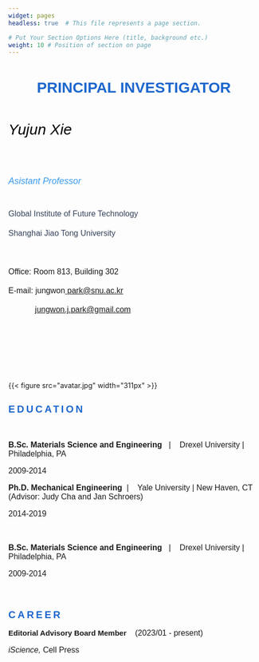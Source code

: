 ```yaml
---
widget: pages
headless: true  # This file represents a page section.

# Put Your Section Options Here (title, background etc.)
weight: 10 # Position of section on page
---
```


<div id="comp-lc9gdjax" class="KcpHeO tz5f0K comp-lc9gdjax wixui-rich-text" data-testid="richTextElement"><h1 class="font_0 wixui-rich-text__text" style="font-size:30px; line-height:1.4em; text-align:center"><span style="font-family:avenir-lt-w01_85-heavy1475544,avenir-lt-w05_85-heavy,sans-serif;" class="wixui-rich-text__text"><span style="color:#1D67CD;" class="wixui-rich-text__text"><span style="font-size:30px;" class="wixui-rich-text__text"><span style="font-weight:bold;" class="wixui-rich-text__text"><span style="letter-spacing:normal;" class="wixui-rich-text__text">
      PRINCIPAL INVESTIGATOR</span></span></span></span></span></h1></div>

<div id="comp-lbg5xpdq" class="KcpHeO tz5f0K comp-lbg5xpdq wixui-rich-text" data-testid="richTextElement"><h6 class="font_6 wixui-rich-text__text" style="font-size:30px; line-height:1.4em;"><span style="color:#000000;" class="wixui-rich-text__text"><span style="font-size:30px;" class="wixui-rich-text__text"><span style="letter-spacing:normal;" class="wixui-rich-text__text"><span style="font-family:helvetica-w01-bold,helvetica-w02-bold,helvetica-lt-w10-bold,sans-serif;" class="wixui-rich-text__text">
      Yujun Xie
      </span></span></span></span></h6>

<h6 class="font_6 wixui-rich-text__text" style="font-size:18px; line-height:1.4em;"><span style="color:#3899EC;" class="wixui-rich-text__text"><span style="letter-spacing:normal;" class="wixui-rich-text__text"><span style="font-size:18px;" class="wixui-rich-text__text"><span style="font-family:helvetica-w01-roman,helvetica-w02-roman,helvetica-lt-w10-roman,sans-serif;" class="wixui-rich-text__text"><span style="font-style:italic;" class="wixui-rich-text__text">A</span></span></span><span style="font-size:18px;" class="wixui-rich-text__text"><span style="font-family:helvetica-w01-roman,helvetica-w02-roman,helvetica-lt-w10-roman,sans-serif;" class="wixui-rich-text__text"><span style="font-style:italic;" class="wixui-rich-text__text">sist</span></span></span><span style="font-size:18px;" class="wixui-rich-text__text"><span style="font-family:helvetica-w01-roman,helvetica-w02-roman,helvetica-lt-w10-roman,sans-serif;" class="wixui-rich-text__text"><span style="font-style:italic;" class="wixui-rich-text__text">ant P</span></span></span><span style="font-size:18px;" class="wixui-rich-text__text"><span style="font-family:helvetica-w01-roman,helvetica-w02-roman,helvetica-lt-w10-roman,sans-serif;" class="wixui-rich-text__text"><span style="font-style:italic;" class="wixui-rich-text__text">rof</span></span></span><span style="font-size:18px;" class="wixui-rich-text__text"><span style="font-family:helvetica-w01-roman,helvetica-w02-roman,helvetica-lt-w10-roman,sans-serif;" class="wixui-rich-text__text"><span style="font-style:italic;" class="wixui-rich-text__text">e</span></span></span><span style="font-size:18px;" class="wixui-rich-text__text"><span style="font-family:helvetica-w01-roman,helvetica-w02-roman,helvetica-lt-w10-roman,sans-serif;" class="wixui-rich-text__text"><span style="font-style:italic;" class="wixui-rich-text__text">ss</span></span></span><span style="font-size:18px;" class="wixui-rich-text__text"><span style="font-family:helvetica-w01-roman,helvetica-w02-roman,helvetica-lt-w10-roman,sans-serif;" class="wixui-rich-text__text"><span style="font-style:italic;" class="wixui-rich-text__text">or</span></span></span></span></span></h6>

<p class="font_8 wixui-rich-text__text" style="font-size:16px; line-height:1.4em;"><span style="color:#324158;" class="wixui-rich-text__text"><span style="font-size:16px;" class="wixui-rich-text__text"><span style="font-family:arial,ｍｓ ｐゴシック,ms pgothic,돋움,dotum,helvetica,sans-serif;" class="wixui-rich-text__text"><span style="letter-spacing:normal;" class="wixui-rich-text__text">
Global Institute of Future Technology</span></span></span></span></p>

<p class="font_8 wixui-rich-text__text" style="font-size:16px; line-height:1.4em;"><span style="color:#324158;" class="wixui-rich-text__text"><span style="font-size:16px;" class="wixui-rich-text__text"><span style="font-family:arial,ｍｓ ｐゴシック,ms pgothic,돋움,dotum,helvetica,sans-serif;" class="wixui-rich-text__text"><span style="letter-spacing:normal;" class="wixui-rich-text__text">
Shanghai Jiao Tong University</span></span></span></span></p>

<p class="font_8 wixui-rich-text__text" style="font-size:16px; line-height:1.4em;"><span style="color:#324158;" class="wixui-rich-text__text"><span style="font-family:arial,ｍｓ ｐゴシック,ms pgothic,돋움,dotum,helvetica,sans-serif;" class="wixui-rich-text__text"><span style="letter-spacing:normal;" class="wixui-rich-text__text"><span style="font-size:16px;" class="wixui-rich-text__text"><span class="wixGuard wixui-rich-text__text">​</span></span></span></span></span></p>

<p class="font_8 wixui-rich-text__text" style="font-size:16px; line-height:1.4em;"><span style="font-size:16px;" class="wixui-rich-text__text"><span style="font-family:arial,ｍｓ ｐゴシック,ms pgothic,돋움,dotum,helvetica,sans-serif;" class="wixui-rich-text__text"><span style="letter-spacing:normal;" class="wixui-rich-text__text">
Office: Room 813, Building 302</span></span></span></p>

<p class="font_8 wixui-rich-text__text" style="font-size:16px; line-height:1.4em;"><span style="font-family:arial,ｍｓ ｐゴシック,ms pgothic,돋움,dotum,helvetica,sans-serif;" class="wixui-rich-text__text"><span style="letter-spacing:normal;" class="wixui-rich-text__text"><span style="font-size:16px;" class="wixui-rich-text__text">
E-mail: jungwon</span><span style="font-size:16px;" class="wixui-rich-text__text"><a data-auto-recognition="true" href="mailto:park@snu.ac.kr" class="wixui-rich-text__text">
park@snu.ac.kr</a></span></span></span></p>

<p class="font_8 wixui-rich-text__text" style="font-size:16px; line-height:1.4em;"><span style="font-family:arial,ｍｓ ｐゴシック,ms pgothic,돋움,dotum,helvetica,sans-serif;" class="wixui-rich-text__text"><span style="letter-spacing:normal;" class="wixui-rich-text__text"><span style="font-size:16px;" class="wixui-rich-text__text">&nbsp; &nbsp; &nbsp; &nbsp; &nbsp; &nbsp; <a data-auto-recognition="true" href="mailto:jungwon.j.park@gmail.com" class="wixui-rich-text__text">
jungwon.j.park@gmail.com</a></span><span style="font-size:16px;" class="wixui-rich-text__text"> </span></span></span></p>

<p class="font_8 wixui-rich-text__text" style="font-size:16px; line-height:1.4em;"><span style="font-family:arial,ｍｓ ｐゴシック,ms pgothic,돋움,dotum,helvetica,sans-serif;" class="wixui-rich-text__text"><span style="letter-spacing:normal;" class="wixui-rich-text__text"><span class="inherit-font-size wixui-rich-text__text" style="font-size:16px;"><span class="wixGuard wixui-rich-text__text">​</span></span></span></span></p>

<p class="font_8 wixui-rich-text__text" style="font-size:16px; line-height:1.4em;"><span style="font-family:arial,ｍｓ ｐゴシック,ms pgothic,돋움,dotum,helvetica,sans-serif;" class="wixui-rich-text__text"><span style="letter-spacing:normal;" class="wixui-rich-text__text"><span class="inherit-font-size wixui-rich-text__text" style="font-size:16px;"><span class="wixGuard wixui-rich-text__text">​</span></span></span></span></p>

<p class="font_8 wixui-rich-text__text" style="font-size:16px; line-height:1.4em;"><span style="font-family:arial,ｍｓ ｐゴシック,ms pgothic,돋움,dotum,helvetica,sans-serif;" class="wixui-rich-text__text"><span style="letter-spacing:normal;" class="wixui-rich-text__text"><span class="inherit-font-size wixui-rich-text__text" style="font-size:16px;"><span class="wixGuard wixui-rich-text__text">​</span></span></span></span></p></div><div id="comp-lbg5xpds" class="MazNVa comp-lbg5xpds wixui-image" title="unnamed.jpg"><div data-testid="linkElement" class="j7pOnl"><wow-image id="img_comp-lbg5xpds" class="HlRz5e BI8PVQ" data-image-info="{&quot;containerId&quot;:&quot;comp-lbg5xpds&quot;,&quot;displayMode&quot;:&quot;fill&quot;,&quot;targetWidth&quot;:311,&quot;targetHeight&quot;:396,&quot;isLQIP&quot;:false,&quot;imageData&quot;:{&quot;width&quot;:3280,&quot;height&quot;:4928,&quot;uri&quot;:&quot;d1ae41_3979c43da53c4c128d40391dd4efc561~mv2.png&quot;,&quot;name&quot;:&quot;교수님 사진 2023 03.png&quot;,&quot;displayMode&quot;:&quot;fill&quot;,&quot;crop&quot;:{&quot;x&quot;:0,&quot;y&quot;:267,&quot;width&quot;:3280,&quot;height&quot;:4181,&quot;svgId&quot;:&quot;909695c1e003409ba70b5561666c7c4d.svg&quot;}}}" data-bg-effect-name="" data-has-ssr-src="">
{{< figure src="avatar.jpg" width="311px" >}}
</wow-image></div></div><div id="comp-lfq71qpv" class="comp-lfq71qpv SPY_vo"><div data-mesh-id="comp-lfq71qpvinlineContent" data-testid="inline-content" class=""><div data-mesh-id="comp-lfq71qpvinlineContent-gridContainer" data-testid="mesh-container-content"><div id="comp-lbg5xpdw" class="KcpHeO tz5f0K comp-lbg5xpdw wixui-rich-text" data-testid="richTextElement"><h2 class="font_2 wixui-rich-text__text" style="font-size:20px; line-height:normal;"><span style="color:#1D67CD;" class="wixui-rich-text__text"><span style="letter-spacing:0.2em;" class="wixui-rich-text__text"><span style="font-size:20px;" class="wixui-rich-text__text"><span style="font-family:avenir-lt-w01_85-heavy1475544,sans-serif;" class="wixui-rich-text__text">
EDUCATION</span></span></span></span></h2></div>

<div id="comp-lbg5xpdy" class="KcpHeO tz5f0K comp-lbg5xpdy wixui-rich-text" data-testid="richTextElement">
<p class="font_8 wixui-rich-text__text" style="font-size:16px; line-height:normal;"><span style="font-family:arial,ｍｓ ｐゴシック,ms pgothic,돋움,dotum,helvetica,sans-serif;" class="wixui-rich-text__text"><span style="font-weight:bold;" class="wixui-rich-text__text"><span style="letter-spacing:normal;" class="wixui-rich-text__text"><span style="font-size:16px;" class="wixui-rich-text__text"><span class="wixGuard wixui-rich-text__text">​</span></span></span></span></span></p>

<p class="font_8 wixui-rich-text__text" style="font-size:16px; line-height:normal;"><span style="font-family:arial,ｍｓ ｐゴシック,ms pgothic,돋움,dotum,helvetica,sans-serif;" class="wixui-rich-text__text"><span style="letter-spacing:normal;" class="wixui-rich-text__text"><span style="font-size:16px;" class="wixui-rich-text__text"><span style="font-weight:bold;" class="wixui-rich-text__text">
B.Sc. Materials Science and Engineering</span>&nbsp; &nbsp;|&nbsp; &nbsp;</span></span><span style="letter-spacing:normal;" class="wixui-rich-text__text"><span style="font-size:16px;" class="wixui-rich-text__text">
Drexel University | Philadelphia, PA</span></span></span></p>

<p class="font_8 wixui-rich-text__text" style="font-size:16px; line-height:normal;"><span style="font-family:arial,ｍｓ ｐゴシック,ms pgothic,돋움,dotum,helvetica,sans-serif;" class="wixui-rich-text__text"><span style="letter-spacing:normal;" class="wixui-rich-text__text"><span style="font-size:16px;" class="wixui-rich-text__text">
2009-2014</span></span></span></p>

<p class="font_8 wixui-rich-text__text" style="font-size:16px; line-height:normal;"><span style="font-family:arial,ｍｓ ｐゴシック,ms pgothic,돋움,dotum,helvetica,sans-serif;" class="wixui-rich-text__text"><span style="font-weight:bold;" class="wixui-rich-text__text"><span style="letter-spacing:normal;" class="wixui-rich-text__text"><span style="font-size:16px;" class="wixui-rich-text__text">
Ph.D. Mechanical Engineering</span></span></span>​ &nbsp;|&nbsp; &nbsp;<span style="letter-spacing:normal;" class="wixui-rich-text__text"><span style="font-size:16px;" class="wixui-rich-text__text">
Yale University | New Haven, CT&nbsp;</span></span><br class="wixui-rich-text__text">
<span style="letter-spacing:normal;" class="wixui-rich-text__text"><span style="font-size:16px;" class="wixui-rich-text__text">
(Advisor: Judy Cha and Jan Schroers)</span></span></span></p>

<p class="font_8 wixui-rich-text__text" style="font-size:16px; line-height:normal;"><span style="font-family:arial,ｍｓ ｐゴシック,ms pgothic,돋움,dotum,helvetica,sans-serif;" class="wixui-rich-text__text"><span style="letter-spacing:normal;" class="wixui-rich-text__text"><span style="font-size:16px;" class="wixui-rich-text__text">
2014-2019</span></span></span></p>

<p class="font_8 wixui-rich-text__text" style="font-size:16px; line-height:normal;"><span style="font-family:arial,ｍｓ ｐゴシック,ms pgothic,돋움,dotum,helvetica,sans-serif;" class="wixui-rich-text__text"><span style="font-weight:bold;" class="wixui-rich-text__text"><span style="letter-spacing:normal;" class="wixui-rich-text__text"><span style="font-size:16px;" class="wixui-rich-text__text"><span class="wixGuard wixui-rich-text__text">​</span></span></span></span></span></p>

<p class="font_8 wixui-rich-text__text" style="font-size:16px; line-height:normal;"><span style="font-family:arial,ｍｓ ｐゴシック,ms pgothic,돋움,dotum,helvetica,sans-serif;" class="wixui-rich-text__text"><span style="letter-spacing:normal;" class="wixui-rich-text__text"><span style="font-size:16px;" class="wixui-rich-text__text"><span style="font-weight:bold;" class="wixui-rich-text__text">
B.Sc. Materials Science and Engineering</span>&nbsp; &nbsp;|&nbsp; &nbsp;</span></span><span style="letter-spacing:normal;" class="wixui-rich-text__text"><span style="font-size:16px;" class="wixui-rich-text__text">
Drexel University | Philadelphia, PA</span></span></span></p>

<p class="font_8 wixui-rich-text__text" style="font-size:16px; line-height:normal;"><span style="font-family:arial,ｍｓ ｐゴシック,ms pgothic,돋움,dotum,helvetica,sans-serif;" class="wixui-rich-text__text"><span style="letter-spacing:normal;" class="wixui-rich-text__text"><span style="font-size:16px;" class="wixui-rich-text__text">
2009-2014</span></span></span></p>

<p class="font_8 wixui-rich-text__text" style="font-size:16px; line-height:normal;"><span style="font-family:arial,ｍｓ ｐゴシック,ms pgothic,돋움,dotum,helvetica,sans-serif;" class="wixui-rich-text__text"><span style="letter-spacing:normal;" class="wixui-rich-text__text"><span style="font-size:16px;" class="wixui-rich-text__text"><span class="wixGuard wixui-rich-text__text">​</span></span></span></span></p></div><div id="comp-lbg5xpdz" class="KcpHeO tz5f0K comp-lbg5xpdz wixui-rich-text" data-testid="richTextElement"><h2 class="font_2 wixui-rich-text__text" style="font-size:20px; line-height:normal;"><span style="color:#1D67CD;" class="wixui-rich-text__text"><span style="letter-spacing:0.2em;" class="wixui-rich-text__text"><span style="font-size:20px;" class="wixui-rich-text__text"><span style="font-family:avenir-lt-w01_85-heavy1475544,sans-serif;" class="wixui-rich-text__text">
CAREER</span></span></span></span></h2></div><div id="comp-lbg5xpe1" class="KcpHeO tz5f0K comp-lbg5xpe1 wixui-rich-text" data-testid="richTextElement"><p class="font_8 wixui-rich-text__text" style="line-height:normal; font-size:15px;"><span style="font-weight:bold;" class="wixui-rich-text__text"><span style="font-family:arial, &quot;ｍｓ ｐゴシック&quot;, &quot;ms pgothic&quot;, 돋움, dotum, helvetica, sans-serif;" class="wixui-rich-text__text"><span style="letter-spacing:normal;" class="wixui-rich-text__text">
Editorial Advisory Board Member
<span style="font-size:16px;" class="wixui-rich-text__text">&nbsp;</span><span style="font-size:16px;" class="wixui-rich-text__text">&nbsp;</span></span></span></span><span style="font-size:16px; font-family:arial, &quot;ｍｓ ｐゴシック&quot;, &quot;ms pgothic&quot;, 돋움, dotum, helvetica, sans-serif;" class="wixui-rich-text__text"><span style="letter-spacing:normal;" class="wixui-rich-text__text">
(2023/01 - present)</span></span></p>

<p class="font_8 wixui-rich-text__text" style="font-size:16px; line-height:normal;"><span style="font-style:italic;" class="wixui-rich-text__text"><span style="font-size:16px;" class="wixui-rich-text__text"><span style="font-family:arial,ｍｓ ｐゴシック,ms pgothic,돋움,dotum,helvetica,sans-serif;" class="wixui-rich-text__text"><span style="letter-spacing:normal;" class="wixui-rich-text__text">iScience,&nbsp;</span></span></span></span><span style="font-size:16px;" class="wixui-rich-text__text"><span style="font-family:arial,ｍｓ ｐゴシック,ms pgothic,돋움,dotum,helvetica,sans-serif;" class="wixui-rich-text__text"><span style="letter-spacing:normal;" class="wixui-rich-text__text">Cell Press</span></span></span></p>

</div></div></div></div>